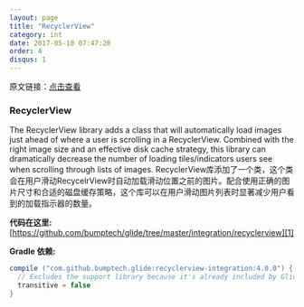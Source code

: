 ```yaml
---
layout: page
title: "RecyclerView"
category: int
date: 2017-05-10 07:47:20
order: 4
disqus: 1
---
```


原文链接：[点击查看](http://bumptech.github.io/glide/int/recyclerview.html)

### RecyclerView
The RecyclerView library adds a class that will automatically load images just ahead of where a user is scrolling in a RecyclerView. Combined with the right image size and an effective disk cache strategy, this library can dramatically decrease the number of loading tiles/indicators users see when scrolling through lists of images.
RecyclerView库添加了一个类，这个类会在用户滑动RecycelrView时自动加载滑动位置之前的图片。配合使用正确的图片尺寸和合适的磁盘缓存策略，这个库可以在用户滑动图片列表时显著减少用户看到的加载指示器的数量。

**代码在这里:**
[https://github.com/bumptech/glide/tree/master/integration/recyclerview][1]

**Gradle 依赖:**
```groovy
compile ("com.github.bumptech.glide:recyclerview-integration:4.0.0") {
  // Excludes the support library because it's already included by Glide.
  transitive = false
}
```

[1]: https://github.com/bumptech/glide/tree/master/integration/recyclerview